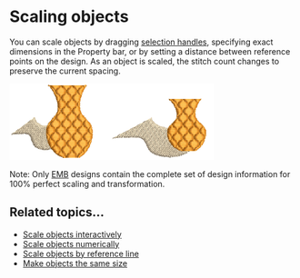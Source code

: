 # Scaling objects

You can scale objects by dragging [selection handles](../../glossary/glossary), specifying exact dimensions in the Property bar, or by setting a distance between reference points on the design. As an object is scaled, the stitch count changes to preserve the current spacing.

![transform00016.png](assets/transform00016.png)

Note: Only [EMB](../../glossary/glossary) designs contain the complete set of design information for 100% perfect scaling and transformation.

## Related topics...

- [Scale objects interactively](Scale_objects_interactively)
- [Scale objects numerically](Scale_objects_numerically)
- [Scale objects by reference line](Scale_objects_by_reference_line)
- [Make objects the same size](Make_objects_the_same_size)
